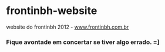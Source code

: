 frontinbh-website
=================

website do frontinbh 2012 - www.frontinbh.com.br


### Fique avontade em concertar se tiver algo errado. =]